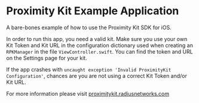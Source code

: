# Proximity Kit Example Application

A bare-bones example of how to use the Proximity Kit SDK for iOS.

In order to run this app, you need a valid kit. Make sure you use your own Kit Token and Kit URL in the configuration dictionary used when creating an `RPKManager` in the file `ViewController.swift`. You can find the token and URL on the Settings page for your kit.  

If the app crashes with `uncaught exception 'Invalid ProximityKit Configuration'`, chances are you are not using a correct Kit Token and/or Kit URL.

For more information please visit [proximitykit.radiusnetworks.com](http://proximitykit.radiusnetworks.com/)
